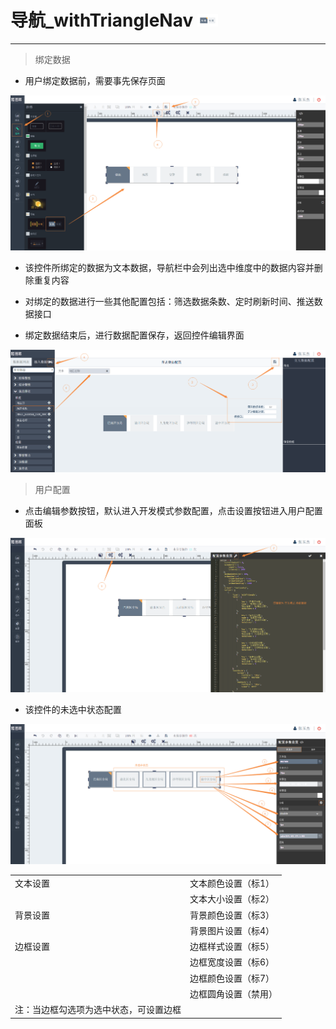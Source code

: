 # 导航\_withTriangleNav ![](/assets/withTriangleNav.png)

---

> 绑定数据

* 用户绑定数据前，需要事先保存页面

![](/assets/withTriangleNav01.png)

* 该控件所绑定的数据为文本数据，导航栏中会列出选中维度中的数据内容并删除重复内容

* 对绑定的数据进行一些其他配置包括：筛选数据条数、定时刷新时间、推送数据接口

* 绑定数据结束后，进行数据配置保存，返回控件编辑界面


![](/assets/withTriangleNav02.png)

> 用户配置

* 点击编辑参数按钮，默认进入开发模式参数配置，点击设置按钮进入用户配置面板

![](/assets/withTriangleNav03.png)

* 该控件的未选中状态配置

![](/assets/withTriangleNav04.png)

<table>
	<tr>
		<td>文本设置</td>
		<td>文本颜色设置（标1）</td>
	</tr>
	<tr>
		<td></td>
		<td>文本大小设置（标2）</td>
	</tr>
	<tr>
		<td>背景设置</td>
		<td>背景颜色设置（标3）</td>
	</tr>
	<tr>
		<td></td>
		<td>背景图片设置（标4）</td>
	</tr>
	<tr>
		<td>边框设置</td>
		<td>边框样式设置（标5）</td>
	</tr>
	<tr>
		<td></td>
		<td>边框宽度设置（标6）</td>
	</tr>
	<tr>
		<td></td>
		<td>边框颜色设置（标7）</td>
	</tr>
	<tr>
		<td></td>
		<td>边框圆角设置（禁用）</td>
	</tr>
	<tr>
		<td>注：当边框勾选项为选中状态，可设置边框</td>
               <td></td>
	</tr>
</table>






